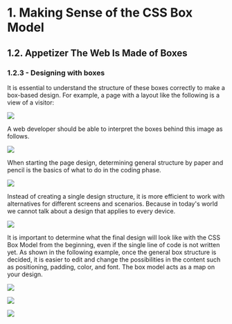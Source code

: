 # 1. Making Sense of the CSS Box Model
## 1.2. Appetizer The Web Is Made of Boxes
### 1.2.3 - Designing with boxes
It is essential to understand the structure of these boxes correctly to make a box-based design. For example, a page with a layout like the following is a view of a visitor:

![](http://i64.tinypic.com/14o3nz4.png)

A web developer should be able to interpret the boxes behind this image as follows.

![](http://i66.tinypic.com/ngup2.png)

When starting the page design, determining general structure by paper and pencil is the basics of what to do in the coding phase.

![](http://i63.tinypic.com/2r7979y.png)

Instead of creating a single design structure, it is more efficient to work with alternatives for different screens and scenarios. Because in today's world we cannot talk about a design that applies to every device.

![](http://i67.tinypic.com/ifr19j.png)

It is important to determine what the final design will look like with the CSS Box Model from the beginning, even if the single line of code is not written yet. As shown in the following example, once the general box structure is decided, it is easier to edit and change the possibilities in the content such as positioning, padding, color, and font. The box model acts as a map on your design.

![](http://i63.tinypic.com/2qthg6c.png)

![](http://i63.tinypic.com/zu2sk9.png)

![](http://i67.tinypic.com/289l8pe.png)
